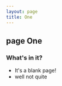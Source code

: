 ```yaml
---
layout: page
title: One
---
```



## page One

### What's in it?

* It's a blank page!
* well not quite